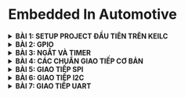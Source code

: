 # Embedded In Automotive

<details>
	<summary><strong>BÀI 1: SETUP PROJECT ĐẦU TIÊN TRÊN KEILC</strong></summary>

## BÀI 1: SETUP PROJECT ĐẦU TIÊN TRÊN KEILC
### 1. KeilC:
- Phần mềm được phát triển bởi công ti ARM.
- Tạo môi trường tạo ra để lập trình các ngôn ngữ C và Assembly. Có thể biên dịch các chương  
- Giúp biên dịch chương trình C/Assembly thành mã máy (.hex file) để máy tính có thể hiểu được và nạp vào các vi điều khiển.

### 2. Tạo project đầu tiên với KeilC
- Cần các thiết bị: STM32, ST-Link Driver
- Cài đặt thư viện chuẩn cho STM32, Tải Datasheet, Reference Manual.
- Các bước tạo project mới trên KeilC, thêm file và thư viện cần thiết. Các thao tác cơ bản trên KeilC (Build, Nạp, Debug Code,...).

### 3. Ví dụ Blink LED PC13
- Các bước thực hiện:
  + Cấp xung clock cho ngoại vi.
  + Cấu hình chân của ngoại vi.
  + Sử dụng ngoại vi.
- Tổng hợp địa chỉ các thanh ghi: ![image](https://github.com/user-attachments/assets/38423912-9bcc-4e0a-ab46-d0b449fa028f)
- B1: cấu hình thanh ghi RCC_APB2ENR để cấp clock cho ngoại vi:
  ![image](https://github.com/user-attachments/assets/ad4001c4-77c5-471e-9919-f072c1a13ad6)

  ```c
  #define RCC_APB2ENR	*((unsigned int *)0x40021018)
  RCC_APB2ENR |= (1 << 4); // Kich hoat xung clock cap cho GPIOC
  ```
- B2: Cấu hình chế độ chân PC13: Ta dặt chế độ là output push-pull có điện trở kéo lên
  ![image](https://github.com/user-attachments/assets/0517277f-a495-44c5-bcdd-ebea2092fc17)

  ```c
  #define GPIOC_CRH	*((unsigned int *)0x40011004)
  // MODE13[1:0] = 11: Output mode, max speed 50 MHz	
  GPIOC_CRH |= (1 << 20) | (1 << 21);

  // CNF13[1:0] = 00: General purpose output push-pull
  GPIOC_CRH &= ~((1 << 22) | (1 << 23));
  ```
- B3: Sử dụng ngoại vi: Ta lần lượt ghi điện áp ở chân PC13 là 1, 0 xen kẽ nhau sau khi delay 1 khoảng thời gian để blink led PC13. Ta sẽ thao tác ghi mức điện áp trên thanh ghi ODR.
  ```c
  #define GPIOC_ODR *((unsigned int*)0x4001100C)
  while(1){
	GPIOC_ODR |= 1 << 13; // LED tắt
	delay(10000000);
	GPIOC_ODR &= ~(1 << 13); // LED sáng
	delay(10000000);
  }
  ```
  Ta sử dụng vòng lặp để tạo hàm delay
  ```c
  void delay(unsigned int timedelay){ 
	for(unsigned int i = 0; i < timedelay; i++){}
  }
  ```
- Ngoài ra, ta còn có thể xây dựng 1 cấu trúc thanh ghi của các ngoại vi để làm việc với ác ngoại vi được thuận tiện hơn:
  ```c
  typedef struct
  {
    unsigned int CRL;
    unsigned int CRH;
    unsigned int IDR;
    unsigned int ODR;
    unsigned int BSRR;
    unsigned int BRR;
    unsigned int LCKR;
  } GPIO_TypeDef;

  typedef struct
  {
    unsigned int CR;
    unsigned int CFGR;
    unsigned int CIR;
    unsigned int APB2RSTR;
    unsigned int APB1RSTR;
    unsigned int AHBENR;
    unsigned int APB2ENR;
    unsigned int APB1ENR;
    unsigned int BDCR;
    unsigned int CSR;
  } RCC_TypeDef;
  ```
### 4. Tổng kết và mở rộng:
- Code trên thanh ghi giúp ltv hiểu rõ cách hoạt động chi tiết của từng ngoại vi, tăng hiệu xuất chương trình.
- Nhưng lập trình thanh ghi có thể trở nên khá phức tạp đối với các hệ thống lớn.
- Nên sử dụng thư viện chuẩn của STM32 với các API có sẵn và dễ tiếp cận.

</details>


<details>
	<summary><strong>BÀI 2: GPIO</strong></summary>
  
## BÀI 2: GPIO
### 1. Thư viện STM32F10x Standard Peripherals Firmware Library
Là 1 thư viện hoàn chỉnh được phát triển cho dòng STM32. Bao gồm đầy đủ driver cho tất cả các ngoại vi tiêu chuẩn.

Thư viện này bao gồm các hàm, cấu trúc dữ liệu và macro của các tính năng thiết bị ngoại vi STM32. 

### 2. Cấu hình và sử dụng ngoại vi (GPIO)
- Gồm 3 bước cơ bản: cấp clock cho ngoại vi --> cấu hình ngoại vi --> sử dụng ngoại vi
- Ta sử dụng thư viện SPL là 1 thư viện chuẩn của STM32 cung cấp các hàm và các định nghĩa giúp việc cấu hình và sử dụng ngoại vi dễ dàng và rõ ràng.
#### 2.1 Cấp clock cho ngoại vi:
Ta dựa vào sơ đồ khối dưới đây để xác định đường bus phù hợp để cấp clock cho ngoại vi tương ứng: ![image](https://github.com/user-attachments/assets/a95e5397-0f2f-4043-b6ab-59422440586c)
Module RCC (Reset and Clock Control) cung cấp các hàm để cấu hình xung clock.
```c
RCC_APB1PeriphClockCmd(uint32_t RCC_APB1Periph, FunctionalState NewState)

RCC_APB2PeriphClockCmd(uint32_t RCC_APB2Periph, FunctionalState NewState)
	
RCC_AHBPeriphClockCmd(uint32_t RCC_AHBPeriph, FunctionalState NewState)
```
- Các hàm này nhận 2 tham số: 
  + `RCC_APB1Periph`, `RCC_APB2Periph`, `RCC_AHBPeriph` là các ngoại vi muốn cấp clock. (Ví dụ
: RCC_APB2Periph_GPIOA, RCC_APB1Periph_CAN1,..)
  + `NewState` là giá trị quy định cấp (ENABLE) hay ngưng (DISABLE) xung clock cho ngoại vi đó.
#### 2.2 Cấu hình GPIO:
- Ta cấu hình các tham số cho GPIO được tổ chức trong struct GPIO_InitTypeDef:
  + `GPIO_Pin`: chọn chân muốn cấu hình,
  + `GPIO_Mode`: chọn chế độ của chân,
  + `GPIO_Speed`: chọn tốc độ chân.
- Có 8 chế độ của chân:

|Chế độ GPIO|Tên gọi|Mô tả|
|:----------|:------|:----|
|`GPIO_Mode_AIN`|**Analog Input**|Chân GPIO được cấu hình làm đầu vào analog. Thường được sử dụng cho các chức năng như ADC (Analog to Digital Converter).|
|`GPIO_Mode_IN_FLOATING`|**Floating Input**|Chân GPIO được cấu hình làm đầu vào và ở trạng thái nổi (không pull-up hay pull-down), nghĩa là chân không được kết nối cố định với mức cao (VDD) hoặc mức thấp (GND) thông qua điện trở.|
|`GPIO_Mode_IPD`|**Input Pull-Down**|Chân GPIO được cấu hình làm đầu vào với một điện trở pull-down nội bộ kích hoạt. Khi không có tín hiệu nào được áp dụng lên chân này, nó sẽ được kéo về mức thấp (GND).|
|`GPIO_Mode_IPU`|**Input Pull-Up**|Chân GPIO được cấu hình làm đầu vào với một điện trở pull-up nội bộ kích hoạt. Khi không có tín hiệu nào được áp dụng lên chân này, nó sẽ được kéo về mức cao (VDD).|
|`GPIO_Mode_Out_OD`|**Output Open-Drain**|Chân GPIO được cấu hình làm đầu ra với chế độ open-drain. Trong chế độ này, chân có thể được kéo xuống mức thấp, nhưng để đạt được mức cao, cần một điện trở pull-up ngoài hoặc từ một nguồn khác.|
|`GPIO_Mode_Out_PP`|**Output Push-Pull**|Chân GPIO được cấu hình làm đầu ra với chế độ push-pull. Trong chế độ này, chân có thể đạt được cả mức cao và mức thấp mà không cần bất kỳ phần cứng bổ sung nào.|
|`GPIO_Mode_AF_OD`|**Alternate Function Open-Drain**|Chân GPIO được cấu hình để hoạt động trong một chức năng thay thế (như USART, I2C,...) và sử dụng chế độ open-drain.|
|`GPIO_Mode_AF_PP`|**Alternate Function Push-Pull**|Chân GPIO được cấu hình để hoạt động trong một chức năng thay thế và sử dụng chế độ push-pull.|
  
- Có 3 mức tốc độ cho chân: GPIO_Speed_10MHz, GPIO_Speed_2MHz, GPIO_Speed_50MHz (Tốc độ nhanh nhất).
- Dùng hàm **GPIO_Init (GPIO_TypeDef, GPIO_InitStruct)** để khởi tạo GPIO:
  + `GPIO_TypeDef`: GPIO cần cấu hình
  + `GPIO_InitStruct`: Con trỏ trỏ tới biến TypeDef (Struct) vừa được khởi tạo

#### 2.3 Sử dụng ngoại vi:
Ta có 1 số hàm thông dụng để sử dụng ngoại vi

```c
uint8_t GPIO_ReadInputDataBit(GPIO_TypeDef* GPIOx, uint16_t GPIO_Pin);
\\Đọc giá trị 1 chân trong GPIO được cấu hình là INPUT
uint16_t GPIO_ReadInputData(GPIO_TypeDef* GPIOx);
\\Đọc giá trị nguyên GPIO được cấu hình là INPUT
uint8_t GPIO_ReadOutputDataBit(GPIO_TypeDef* GPIOx, uint16_t GPIO_Pin);
\\Đọc giá trị 1 chân trong GPIO được cấu hình là OUTPUT
uint16_t GPIO_ReadOutputData(GPIO_TypeDef* GPIOx);
\\Đọc giá trị nguyên GPIO được cấu hình là OUTPUT
void GPIO_SetBits(GPIO_TypeDef* GPIOx, uint16_t GPIO_Pin);
\\Cho giá trị điện áp của 1 chân trong GPIO = 1
void GPIO_ResetBits(GPIO_TypeDef* GPIOx, uint16_t GPIO_Pin);
\\Cho giá trị điện áp của 1 chân trong GPIO = 0
void GPIO_WriteBit(GPIO_TypeDef* GPIOx, uint16_t GPIO_Pin, BitAction BitVal);
\\Ghi giá trị "BitVal" vào 1 chân trong GPIO
void GPIO_Write(GPIO_TypeDef* GPIOx, uint16_t PortVal);
\\Ghi giá trị "PortVal" vào nguyên GPIO

```

**Ví dụ 1**: Blink LED PC13
```c
while(1){
	GPIO_SetBits(GPIOC, GPIO_Pin_13); // Ghi 1 ra PC13
	delay(10000000);
	GPIO_ResetBits(GPIOC, GPIO_Pin_13);// Ghi 0 ra PC13
	delay(10000000);
}
```
**Ví dụ 2**: Đọc trạng thái nút nhấn:
```c
// Cấu hình
void GPIO_Init(){
	GPIO_InitTypeDef GPIO_InitStruct;
	GPIO_InitStruct.GPIO_Pin = GPIO_Pin_0;
	GPIO_InitStruct.GPIO_Mode = GPIO_Mode_IPU;
	GPIO_InitStruct.GPIO_Speed = GPIO_Speed_50MHz;
		
	GPIO_Init(GPIOA, &GPIO_InitStruct);
}

// Điều khiển
void Control(){
	if(GPIO_ReadInputDataBit(GPIOA, GPIO_Pin_0) == 0){
		while(GPIO_ReadInputDataBit(GPIOA, GPIO_Pin_0) == 0);
		if(GPIO_ReadOutputDataBit(GPIOC, GPIO_Pin_13)){
			GPIO_ResetBits(GPIOC, GPIO_Pin_13);
		} else {
			GPIO_SetBits(GPIOC, GPIO_Pin_13);
		}
	}

}

```

 </details>


<details>
	<summary><strong>BÀI 3: NGẮT VÀ TIMER</strong></summary>
  
## BÀI 3: NGẮT VÀ TIMER
### 1. Ngắt
- Ngắt là 1 sự kiện khẩn cấp xảy ra trong hay ngoài vi điều khiển. Nó yêu cầu MCU phải dừng chương trình chính và thực thi chương trình ngắt (trình phục vụ ngắt).
- Trình phục vụ ngắt (Interrupt Service Routine - ISR) là một đoạn chương trình được thực hiện khi ngắt xảy ra. Địa chỉ trong bộ nhớ của ISR là "Vector ngắt".
- Có 4 loại ngắt thông dụng:
  + Ngắt ngoài: Xảy ra khi có sự thay đổi điện áp ở các chân GPIO cấu hình làm ngõ vào ngắt. Gồm 4 dạng: HIGH, LOW, RISING, FALLING tương ứng với các mức và sự thay đổi lên xuống của điện áp.
  + Ngắt timer: Xảy ra khi thanh ghi trong bộ đếm Timer bị tràn, khi đó giá trị thanh ghi sẽ bị reset để tạo ngắt tiếp theo.
  + Ngắt truyền thông: Xảy ra khi có sự kiện truyền thông (truyền và nhận dữ liệu) từ 2 hay nhiều thiết bị. Thường sử dụng cho các giao thức như SPI,UART, I2C để truyền nhận dữ liệu chính xác.
- Thanh ghi PC: là thanh ghi trỏ tới địa chỉ lệnh tiếp theo được thực thi.
- Độ ưu tiên ngắt: các ngắt có độ ưu tiên khác nhau. Trên STM32, số thứ tự ngắt càng thấp thì ngắt càng được ưu tiên Độ ưu tiên ngắt có thể lập trình được.

### 2. Timer
- Là 1 mạch logic được thiết kế trong STM32 dùng để đếm chu kì xung clock.
- STM32F103 có 7 timer.
- Cấu hình cho Timer: Ta cấu hình các thành phần trong struct TIM_TimeBaseInitTypeDef
  + TIM_Prescaler: Cấu hình bộ chia tầng số, quy định sau bao nhiêu xung clk thì đếm lên 1 lần.
  + TIM_CounterMode: Chỉ định chế độ đếm là đếm lên hay đếm xuống (TIM_CounterMode_Up: đếm lên, TIM_CounterMode_Down: đếm xuống).
  + TIM_Period: Chỉ định 1 chu kì của bộ đếm (đếm đến bao nhiêu xung thì reset).
  + TIM_ClockDivision: Cấu hình bộ chia xung (thường dùng TIM_CKD_DIV1: chia cho 1), (fTimer = fSystem/TIM_ClockDivision; trong đó fSystem: tần số hệ thống - 72MHz, fTimer: Tần số của Timer).
   
Ví dụ:

```c
// Đầu tiên, ta cần cấp clk cho Timer hoạt động
// Ta dùng TIM2
void RCC_Config(){
	RCC_APB1PeriphClockCmd(RCC_APB1Periph_TIM2, ENABLE);
}

// Cấu hình cho TIMER
void TIM_Config(){
	TIM_TimeBaseInitTypeDef TIM_InitStruct;
	TIM_InitStruct.TIM_ClockDivision = TIM_CKD_DIV1;     // fTimer = 72MHz
	TIM_InitStruct.TIM_Prescaler = 7200 - 1;	      // 7200 xung clk thì đếm lên 1 lần --> sau 7200/fTimer = 7200/72000000 = 0.1 (ms)
	TIM_InitStruct.TIM_Period = 0xFFFF;                  // Chu kì reset: 0xFFFF - 65535
	TIM_InitStruct.TIM_CounterMode = TIM_CounterMode_Up; // Chế độ đếm lên
	
	TIM_TimeBaseInit(TIM2, &TIM_InitStruct);             // Hàm lưu cấu hình của Timer
	TIM_Cmd(TIM2, ENABLE);                               // Bật timer 2
}
```

Ngoài ra còn 2 hàm:
```c
void TIM_SetCounter(TIM_TypeDef* TIMx, uint16_t Counter);
// Đặt giá trị ban đầu cho timer

uint16_t TIM_GetCounter(TIM_TypeDef* TIMx);
// Lấy giá trị đếm hiện tại của timer
```

Ví dụ: Ta thiết kế hàm delay_ms, tham số truyền vào là thời gian delay (đơn vị ms)

```c
void delay_ms(uint32_t time){
	TIM_SetCounter(TIM2, 0);
	while(TIM_GetCounter(TIM2) < time * 10){}
}

``` 

 </details>


 <details>
	<summary><strong>BÀI 4: CÁC CHUẨN GIAO TIẾP CƠ BẢN</strong></summary>

## Bài 4: Các chuẩn giao tiếp cơ bản
### 1. Sơ lược về vấn đề truyển nhận dữ liệu:
- Truyền nhận dữ liệu trong vi điều khiển (MCU) là quá trình trao đổi tín hiệu điện áp giữa các chân (pin) của MCU.
- Do đó khi MCU A muốn truyền dữ liệu cho 1 MCU B, dữ liệu sẽ được đổi thành các tín hiệu điện áp tương ứng trên các chân mà 2 MCU giao tiếp.
![image](https://github.com/user-attachments/assets/d3fd3596-88b3-4c8b-b55a-f2934eb0b8ba)

### 2. SPI
- SPI (Serial Peripheral Interface) hay còn gọi là giao diện ngoại vi nối tiếp, được phát triển bởi hãng Motorola.
- Hoạt động ở chế độ song công toàn phần, có thể truyền và nhận ở cùng 1 thời điểm.
- Là giao tiếp đồng bộ nối tiếp, quá trình truyền nhận đều được đồng bộ với xung clock sinh bởi Master.
- Một Master có thể giao tiếp được nhiều Slave.
- Sử dụng 4 dây để giao tiếp:
  + **SCK** (Serial clock): xung clock tạo bởi Master cung cấp cho slave.
  + **MISO** (Master in - Slave out): Tín hiệu tạo bởi thiết bị Slave và nhận bởi thiết bị Master.
  + **MOSI** (Master out - Slave in): Tín hiệu tạo bởi thiết bị Master và nhận bởi thiết bị Slave.
  + **SS** (Slave Select) / **CS** (Chip Select): Chọn thiết bị slave cụ thể để giao tiếp. Để chọn slave giao tiếp với Master cần chủ động kéo đường SS tương ứng xuống mức thấp (0/low)
![image](https://github.com/user-attachments/assets/7a0c5de3-4c3d-44be-8560-d2882bdbeaf7)

- Quá trình truyền dữ liệu:
  + Master kéo chân CS của slave muốn truyền xuongs 0 để báo hiệu bắt đầu truyền nhận.
  + Master sẽ cung cấp xung clock. Với mối xung clock, 1 bit sẽ được truyền bởi Master và 1 bit sẽ được truyền bởi slave.
  + Các thanh ghi cập nhật lại giá trị và dịch trái 1 bit.
  + Lặp lại quá trình trên cho đến khi truyền đủ 8 bit trong thanh ghi.
![image](https://github.com/user-attachments/assets/f12b6222-9b6d-49fa-bb04-81ebbf8b719d)

- Có tất cả 4 chế độ hoạt động phụ thuộc vào 2 tham số CPOL (Clock Polarity) và CPHA (Clock Phase).
  + CPOL: bằng 0 --> Xung clock ban đầu ở mức 0, bằng 1 --> Xung clock ban đầu ở mức 1.
  + CPHA: bằng 0 --> Đọc dữ liệu ở cạnh thứ nhất, truyền dữ liệu ở cạnh thứ 2; bằng 1 --> Đọc dữ liệu ở cạnh thứ hai, truyền dữ liệu ở cạnh thứ nhất.

| SPI Mode | CPOL | CPHA | Hoạt động|
| :---: | :---: | :---: | :---: |
| 1 | 0 | 0 | xung nhịp ở mức thấp và dữ liệu được lấy mẫu khi cạnh lên (mặc định) |
| 2 | 0 | 1 | xung nhịp ở mức thấp và dữ liệu được lấy mẫu khi cạnh xuống |
| 3 | 1 | 0 | xung nhịp ở mức cao và dữ liệu được lấy mẫu khi cạnh lên |
| 4 | 1 | 1 | xung nhịp ở mức cao và dữ liệu được lấy mẫu khi cạnh xuống |

![image](https://github.com/user-attachments/assets/e677dc34-4e27-41f9-ad10-27c2ec02f73c)

- Ưu điểm và nhược điểm:
  + **Ưu điểm**: cho phép truyền dữ liệu với tốc độ rất nhanh, thường đạt được tốc độ Mbps hoặc thậm chí hàng chục Mbps; quá trình truyền ít bị lỗi do đồng bộ xung clock giữa Master và Slave; Có thể giao tiếp với nhiều Slave cùng lúc và giao tiếp song công (truyền nhận đồng thời).
  + **Nhược điểm**: Cần nhiều kết nối dây (4 dây), tốn tài nguyên phần cứng khi muốn giao tiếp với nhiều slave; Khoảng cách truyền ngắn.

### 3. UART
- UART (Universal Asynchronous Receiver-Transmitter) là một giao thức truyền thông phần cứng dùng giao tiếp nối tiếp không đồng bộ và có thể cấu hình được tốc độ.
- Là chuẩn giao tiếp nối tiếp, chỉ có 2 thiết bị giao tiếp với nhau.
- Sử dụng 2 dây giao tiếp là **Tx** (Truyền) và **Rx** (Nhận).
![image](https://github.com/user-attachments/assets/573b9eb6-2253-48f5-b9d5-9303a77aa063)

- Tốc độ truyền: được đặt ở 1 số chuẩn, gọi là Baudrate = Số bit truyền / 1s, đồng bộ giữa Slave và Master (Ví dụ: 9600, 19200,38400,... Các tốc độ khác nhau tùy thuộc vào ứng dụng hệ thống sử dụng).
- Có 3 chế độ truyền:
  + Simplex: Chỉ tiến hành giao tiếp một chiều.
  + Half duplex: Dữ liệu sẽ đi theo một hướng tại 1 thời điểm.
  + Full duplex: Thực hiện giao tiếp đồng thời đến và đi từ mỗi master và slave.
- Quá trình truyền nhận dữ liệu: Dữ liệu được truyền sẽ đóng thành các gói (packet), bao gồm
  + Start: 1 bit bắt đâu.
  + Bit dữ liệu: 5 - 9 bit.
  + Parity Bit (Bit chẵn lẽ): để kiểm tra lỗi bit khi truyền, gồm 2 quy luật
    * Quy luật chẵn: Thêm một bit '0' hoặc '1' để số bit '1' là số chẵn.
    * Quy luật lẻ: Thêm một bit '0' hoặc '1' để số bit '1' là số lẻ.

![image](https://github.com/user-attachments/assets/a682257e-88f0-4604-889a-8524a3210be5)

- **Ưu điểm và nhược điểm**:
  + **Ưu điểm**:
    * Đơn giản phổ biến.
    * Tốc độ có thể điều chỉnh linh hoạt.
    * Tiết kiệm phần cứng (chỉ dùng 2 dây để giao tiếp).
  + **Nhược điểm**:
    * Tốc độ truyền thấp hơn so với SPI.
    * Chỉ hỗ trợ giao tiếp đơn Master, đơn Slave.
    * Chỉ kiểm tra được số lẻ bit lỗi.

### 4. I2C
- Là chuẩn giao tiếp đồng bộ, nối tiếp (dữ liệu truyền từng bit theo 1 đường SDA duy nhất).
- Hoạt động ở chế độ bán song công (half duplex) vì tại 1 thời điểm chỉ có thể nhận hoặc truyền dữ liệu.
- Một Master có thể giao tiếp với nhiều Slave hoặc nhiều Master giao tiếp với 1 Slave.
- Sử dụng 2 dây để giao tiếp:
  + **SCL** (Serial Clock): Tín hiệu xung nhịp đồng bộ giữa Master và Slave được Master tạo ra.
  + **SDA** (Serial Data): Đường truyền và nhận dữ liệu giữa Master và Slave.

- Các bước truyền/nhận dữ liệu: dữ liệu trong I2C được truyền trong các tin nhắn được chia thành các khung dữ liệu như hình dưới đây:
![image](https://github.com/user-attachments/assets/aa2aa8e9-901d-48b8-8ac9-90ca890b5152)

  + **B1**: Master gửi điều kiện khởi động (Start) là chân SDA xuống mức 0 trước chân SCL.
  + **B2**: Master gửi 7 hoặc 10 bit địa chỉ để tìm Slave mà nó muốn giao tiếp.
  + **B3**: Bit R/W được gửi đi nếu bằng '0' khi Master muốn gửi dữ liệu đến Slave, '1' nếu muốn đọc dữ liệu từ Slave.
  + **B4**: Nếu địa chỉ được gửi đi trùng với địa chỉ của 1 Slave nào đó thì Slave đó sẽ gửi ACK (bit '0'), nếu không có Slave nào nhận thì sẽ giữ nguyên NACK (bit '1').
  + **B5**: Sau khi chọn được Slave để giao tiếp, Master sẽ đọc/gửi dữ liệu lần lượt một khung 8 bit từ/đến Slave, sau mỗi khung sẽ có một bit ACK được Slave phản hồi về cho Master (nếu ghi dữ liệu), hoặc Master gửi cho Slave (khi đọc dữ liệu) để xác nhận đã gửi/nhận thành công hay không.
  + **B6**: Gửi điều khiện Stop để kết thúc truyền nhận dữ liệu: chân SDA lên mức 1 trước chân SCL (Lưu ý: khi nhận được tín hiệu NACK thì bất cứ lúc nào cũng có thể nhảy đến bước 6 để kết thúc truyền nhận dữ liệu).
![image](https://github.com/user-attachments/assets/8bc49ba9-daf8-41f3-b4bb-5d08d5ffdbab)

- **Lưu ý khi dùng nhiều Master giao tiếp với 1 Slave**: có thể xảy ra sự cố khi 2 hay nhiều Master cùng gửi/nhận dữ liệu cùng lúc qua đường SDA. Lúc đó cần phát hiện xem đường SDA cao hay thấp trước khi truyền tin nhắn. Nếu SDA cao thì có thể truyền tin nhắn an toàn, ngược lại thì có 1 Master khác đang có quyền điều khiển bus nên các Master còn lại phải chờ.

- **Ưu điểm và nhược điểm**:
  + **Ưu điểm**:
    * Tiết kiệm phần cứng (2 dây).
    * Hỗ trợ giao tiếp với nhiều Slave hoặc nhiều Master.
  + **Nhược điểm**:
    * Tốc độ truyền thấp.
    * Quản lý địa chỉ phức tạp.
    * Khoảng cách truyền ngắn.

  </details>

 <details>
	<summary><strong>BÀI 5: GIAO TIẾP SPI</strong></summary>

## Bài 5: Giao tiếp SPI
### 1. SPI Software:
- Là 1 cách thức mô phỏng hoạt động của giao thức truyền thông SPI sử dụng GPIO của vi điều khiển.
- Các bước cấu hình mô phỏng:
  + B1: Xác định các chân GPIO.
  + B2: Cấu hình GPIO.
  + B3: Khởi tạo các chân cho SPI

#### a. Xác định các chân GPIO:
Giao tiếp SPI có 4 chân cơ bản:
- SCK: Xung clock đồng bộ được tạo bởi Master để đồng bộ tín hiệu truyền nhận dữ liệu giữa Master và Slave.
- MOSI (Master out Slave in): Tín hiệu để Master truyền dữ liệu cho Slave.
- MISO (Master in Slave out): nhận dữ liệu từ Slave truyền cho Master.
- CS (Chip select): Chọn thiết bị Slave cụ thể để giao tiếp. Để chọn Slave để giao tiếp, Master chủ động kéo đường dây tín hiệu xuống mức 0.
- Ta định nghĩa các chân trên ứng với các GPIO sau: 
```c
#define SPI_SCK_Pin GPIO_Pin_0
#define SPI_MISO_Pin GPIO_Pin_1
#define SPI_MOSI_Pin GPIO_Pin_2
#define SPI_CS_Pin GPIO_Pin_3
#define SPI_GPIO GPIOA
#define SPI_RCC RCC_APB2Periph_GPIOA
```

#### b. Cấu hình GPIO:
Cấp xung cho các GPIO và TIM2 để tạo hàm delay:
```c
void RCC_Config(){
	RCC_APB2PeriphClockCmd(SPI_RCC, ENABLE);
	RCC_APB1PeriphClockCmd(RCC_APB1Periph_TIM2, ENABLE);
}
```

Đối với Master:
```c
void GPIO_Config(){
	GPIO_InitTypeDef GPIO_InitStructure;
	GPIO_InitStructure.GPIO_Pin = SPI_SCK_Pin | SPI_MOSI_Pin | SPI_CS_Pin;
	GPIO_InitStructure.GPIO_Mode = GPIO_Mode_Out_PP;
	GPIO_InitStructure.GPIO_Speed = GPIO_Speed_50MHz;
	GPIO_Init(SPI_GPIO, &GPIO_InitStructure);
	
	GPIO_InitStructure.GPIO_Pin = SPI_MISO_Pin;
	GPIO_InitStructure.GPIO_Mode = GPIO_Mode_IN_FLOATING;
	GPIO_InitStructure.GPIO_Speed = GPIO_Speed_50MHz;
	GPIO_Init(SPI_GPIO, &GPIO_InitStructure);
}

```
Đối với Slave
```c

void GPIO_Config(){
	GPIO_InitTypeDef GPIO_InitStructure;
	GPIO_InitStructure.GPIO_Pin = SPI_SCK_Pin | SPI_MOSI_Pin | SPI_CS_Pin;
	GPIO_InitStructure.GPIO_Mode = GPIO_Mode_IN_FLOATING;
	GPIO_InitStructure.GPIO_Speed = GPIO_Speed_50MHz;
	GPIO_Init(SPI_GPIO, &GPIO_InitStructure);
	
	GPIO_InitStructure.GPIO_Pin = SPI_MISO_Pin;
	GPIO_InitStructure.GPIO_Mode = GPIO_Mode_Out_PP;
	GPIO_InitStructure.GPIO_Speed = GPIO_Speed_50MHz;
	GPIO_Init(SPI_GPIO, &GPIO_InitStructure);
}
```

Tạo xung clock:
```c
void Clock(){
	GPIO_WriteBit(SPI_GPIO, SPI_SCK_Pin, Bit_SET);
	delay_ms(4);
	GPIO_WriteBit(SPI_GPIO, SPI_SCK_Pin, Bit_RESET);
	delay_ms(4);
}
```
#### c. Khởi tạo các chân cho SPI:
```c
void SPI_Init(){
	GPIO_WriteBit(SPI_GPIO, SPI_SCK_Pin, Bit_RESET);
	GPIO_WriteBit(SPI_GPIO, SPI_CS_Pin, Bit_SET);
	GPIO_WriteBit(SPI_GPIO, SPI_MISO_Pin, Bit_RESET);
	GPIO_WriteBit(SPI_GPIO, SPI_MOSI_Pin, Bit_RESET);
}
```

#### d. Hàm truyền và nhận dữ liệu:
- Hàm truyền: truyền lần lượt 8 bit trong byte dữ liệu, quá trình truyền như sau:
  + Kéo CS xuống 0:
    * Truyền 1 bit.
    * Dịch 1 bit.
    * Gửi clock().
  + Kéo CS lên 1.
```c
void SPI_Master_Transmit(uint8_t u8Data){	//0b10010000
	uint8_t u8Mask = 0x80;	// 0b10000000
	uint8_t tempData;
	GPIO_WriteBit(SPI_GPIO, SPI_CS_Pin, Bit_RESET);
	delay_ms(1);
	for(int i = 0; i < 8; i++){
		tempData = u8Data & u8Mask;
		if(tempData){
			GPIO_WriteBit(SPI_GPIO, SPI_MOSI_Pin, Bit_SET);
			delay_ms(1);
		} else{
			GPIO_WriteBit(SPI_GPIO, SPI_MOSI_Pin, Bit_RESET);
			delay_ms(1);
		}
		u8Data = u8Data << 1;
		Clock();
	}
	GPIO_WriteBit(SPI_GPIO, SPI_CS_Pin, Bit_SET);
	delay_ms(1);
}
```



- Hàm nhận: Nhận 8 bit dữ liệu theo các bước sau:
  + Kiểm tra CS == 0 để nhận biết bắt đầu quá trình giao tiếp.
    * Kiểm tra clock == 1 để bắt đầu nhận dữ liệu.
    * Đọc Data trên chân MOSI, đồng thời lưu lại vào 1 biến.
    * Dịch sang trái 1 bit.
    * Chờ cho clock == 1 lần nữa, lặp lại các bước trên.
  + Kiểm tra CS == 1 để kết thúc quá trình giao tiếp.

```c
uint8_t SPI_Slave_Receive(void){
	uint8_t dataReceive = 0x00;	//0b0000 0000
	uint8_t temp = 0x00;
	while(GPIO_ReadInputDataBit(SPI_GPIO, SPI_CS_Pin));
	while(!GPIO_ReadInputDataBit(SPI_GPIO, SPI_SCK_Pin));
	for(int i = 0; i < 8; i++){ 
		if(GPIO_ReadInputDataBit(SPI_GPIO, SPI_SCK_Pin)){
			while (GPIO_ReadInputDataBit(SPI_GPIO, SPI_SCK_Pin)){
				temp = GPIO_ReadInputDataBit(SPI_GPIO, SPI_MOSI_Pin);
			}
			dataReceive <<= 1;
			dataReceive |= temp;
    		}
		while(!GPIO_ReadInputDataBit(SPI_GPIO, SPI_SCK_Pin));
	}
	while(!GPIO_ReadInputDataBit(SPI_GPIO, SPI_CS_Pin));
	return dataReceive;
}
```
### 2. SPI Hardware:
Trên mỗi vi điều khiển đều tích hợp modun giao tiếp SPI, được điều khiển bởi các thanh ghi, phần cứng GPIO khác nhau gọi là SPI cứng. STM32F1 có 2 khối SPI được tích hợp là SPI1 ở APB2 và SPI2 ở PAB1. Các khối này đều được xây dựng các kết nối, driver và các hàm riêng trong bộ thư viện chuẩn.
#### 1. Cấu hình GPIO cho SPI
STM32F1 đã cấu hình sẵn các chân phục vụ cho giao tiếp SPI, ta chỉ cần định nghĩa đúng với chức năng của chúng. Ở đây ta sử dụng SPI1, định nghĩa như sau:
```c
#define SPI1_NSS 	GPIO_Pin_4
#define SPI1_SCK	GPIO_Pin_5
#define SPI1_MISO 	GPIO_Pin_6
#define SPI1_MOSI 	GPIO_Pin_7
#define SPI1_GPIO 	GPIOA
```

Cấu hình GPIO:
```c
void GPIO_Cofig(){
	GPIO_InitTypeDef GPIO_InitStructure;
	
	GPIO_InitStructure.GPIO_Pin = SPI1_NSS| SPI1_SCK| SPI1_MISO| SPI1_MOSI; // Tất cả các chân cần cấu hình
	GPIO_InitStructure.GPIO_Speed = GPIO_Speed_50MHz;
	GPIO_InitStructure.GPIO_Mode = GPIO_Mode_AF_PP; // Ta thiết lập chế độ Alternate Function Push-Pull (cấu hình các chân hoạt động trong 1 chức năng thay thế vầ sử dụng chế độ push-pull).
	GPIO_Init(SPI1_GPIO, &GPIO_InitStructure);
}
```

#### 2. Cấu hình SPI
Tương tự các ngoại vi khác, các tham số SPI được cấu hình trong struct SPI_InitTypedef:
- `SPI_Mode`: Quy định chế độ hoạt động của thiết bị SPI. 
- `SPI_Direction`: Quy định kiểu truyền của thiết bị.
- `SPI_BaudRatePrescaler`: Hệ số chia clock cấp cho Module SPI.
- `SPI_CPOL`: Cấu hình cực tính của SCK . Có 2 chế độ:
  + `SPI_CPOL_Low`: Cực tính mức 0 khi SCK không truyền xung.
  + `SPI_CPOL_High`: Cực tính mức 1 khi SCK không truyền xung.
- `SPI_CPHA`: Cấu hình chế độ hoạt động của SCK. Có 2 chế độ:
  + `SPI_CPHA_1Edge`: Tín hiệu truyền đi ở cạnh xung đầu tiên.
  + `SPI_CPHA_2Edge`: Tín hiệu truyền đi ở cạnh xung thứ hai.
- `SPI_DataSize`: Cấu hình số bit truyền. 8 hoặc 16 bit.
- `SPI_FirstBit`: Cấu hình chiều truyền của các bit là MSB hay LSB.
- `SPI_CRCPolynomial`: Cấu hình số bit CheckSum cho SPI.
- `SPI_NSS`: Cấu hình chân SS là điều khiển bằng thiết bị hay phần mềm.

Hàm cấu hình tham số SPI:

- Cấu hình Master:
```c
void SPI_Config(){
	SPI_InitTypeDef SPI_InitStructure;
	SPI_InitStructure.SPI_Mode = SPI_Mode_Master; // Cấu hình cho Master
	SPI_InitStructure.SPI_Direction = SPI_Direction_2Lines_FullDuplex; // Chế độ xong công
	SPI_InitStructure.SPI_BaudRatePrescaler = SPI_BaudRatePrescaler_16; // chia tầng số 72Mhz/16
	SPI_InitStructure.SPI_CPOL = SPI_CPOL_Low; // Cực tính mức 0 khi SCK không truyền xung
	SPI_InitStructure.SPI_CPHA = SPI_CPHA_1Edge; // Tín hiệu truyền ở cạnh xung đầu tiên
	SPI_InitStructure.SPI_DataSize = SPI_DataSize_8b; // Kích thước Data = 8 bit
	SPI_InitStructure.SPI_FirstBit = SPI_FirstBit_LSB; // Truyền Data từ trái qua phải
	SPI_InitStructure.SPI_CRCPolynomial = 7; // 7 bit checksum
	SPI_InitStructure.SPI_NSS = SPI_NSS_Soft; // Điều khiển chân CS bằng phần mềm.
	
	SPI_Init(SPI1, &SPI_InitStructure);
	SPI_Cmd(SPI1, ENABLE);
}
```
- Cấu hình Slave:
```c
void SPI_Config(){
	SPI_InitTypeDef SPI_InitStructure;
	SPI_InitStructure.SPI_BaudRatePrescaler = SPI_BaudRatePrescaler_16; // chia tầng số 72Mhz/16
	SPI_InitStructure.SPI_CPHA = SPI_CPHA_2Edge; // Tín hiệu truyền ở cạnh xung thứ 2 để tránh xung đột vì Master truyền ở cạnh xung đầu tiên.
	SPI_InitStructure.SPI_CPOL = SPI_CPOL_Low; // Cực tính mức 0 khi SCK không truyền xung
	SPI_InitStructure.SPI_DataSize = SPI_DataSize_8b; // Nhận 8 bit
	SPI_InitStructure.SPI_Direction = SPI_Direction_2Lines_FullDuplex; // Song công
	SPI_InitStructure.SPI_FirstBit = SPI_FirstBit_MSB; // Truyền Data từ phải qua trái
	SPI_InitStructure.SPI_Mode = SPI_Mode_Slave; // Cấu hình Slave
	SPI_InitStructure.SPI_NSS = SPI_NSS_Soft; // Điều khiển chân CS bằng phần mềm.
	
	SPI_Init(SPI1, &SPI_InitStructure);
	SPI_Cmd(SPI1, ENABLE);
}
```

#### 3. Các hàm thông dụng và Hàm truyền nhận dữ liệu:
- Hàm SPI_I2S_SendData(SPI_TypeDef* SPIx, uint16_t Data), tùy vào cấu hình datasize là 8 hay 16 bit sẽ truyền đi 8 hoặc 16 bit dữ liệu. Hàm nhận 2 tham số là bộ SPI sử dụng và data cần truyền.
- Hàm SPI_I2S_ReceiveData(SPI_TypeDef* SPIx) trả về giá trị đọc được trên SPIx. Hàm trả về 8 hoặc 16 bit data.
- Hàm SPI_I2S_GetFlagStatus(SPI_TypeDef* SPIx, uint16_t SPI_I2S_FLAG) trả về giá trị 1 cờ trong thanh ghi của SPI. Các cờ thường được dùng:
  + SPI_I2S_FLAG_TXE: Cờ báo truyền, cờ này sẽ set lên 1 khi truyền xong data trong buffer.
  + SPI_I2S_FLAG_RXNE: Cờ báo nhận, cờ này set lên 1 khi nhận xong data.
  + SPI_I2S_FLAG_BSY: Cờ báo bận,set lên 1 khi SPI đang bận truyền nhận.

Các hàm truyền nhận có thể viết như sau:

**Lưu ý**: Vì cấu hình NSS soft nên khi truyền, ta phải chủ động kéo SS xuống Low bằng phần mềm:

- Hàm truyền:
```c
void SPI_Send1Byte(uint8_t data){
    GPIO_WriteBit(SPI1_GPIO, SPI1_NSS, Bit_RESET); // Kéo chân CS xuống 0, bắt đầu quá trình truyền
   
    SPI_I2S_SendData(SPI1, data); // Truyền data thông qua bộ SPI1
    while(SPI_I2S_GetFlagStatus(SPI1, SPI_I2S_FLAG_TXE)==0); // Chờ đến khi Data trong buffer truyền xong, cờ SPI_I2S_FLAG_TXE sẽ bằng 1
   
    GPIO_WriteBit(SPI1_GPIO, SPI1_NSS, Bit_SET); // Kéo chân CS lên 1, kết thúc quá trình truyền
}
```

- Hàm nhận:
```c
uint8_t SPI_Receive1Byte(void){
    uint8_t temp;
    while(SPI_I2S_GetFlagStatus(SPI1, SPI_I2S_FLAG_BSY)==1);  // Chờ đến khi bộ SPI1 rảnh, khi cờ SPI_I2S_FLAG_BSY bằng 0
    temp = (uint8_t)SPI_I2S_ReceiveData(SPI1); // Tiến hành đọc data nhận được từ bộ SPI1 và lưu vào biến temp
    while(SPI_I2S_GetFlagStatus(SPI1, SPI_I2S_FLAG_RXNE)==0); // Chờ đến khi nhận xong data, khi đó cờ SPI_I2S_FLAG_RXNE = 1.
    return temp; // trả về data nhận được.
}

```

  </details>

 <details>
	<summary><strong>BÀI 6: GIAO TIẾP I2C</strong></summary>

## Bài 6: Giao tiếp I2C
### 1. I2C Software
#### a. Cấu hình GPIO cho I2C
Giao tiếp I2C sử dụng 2 chân truyền dữ liệu giữa các thiết bị:
- SDA: đường tín hiệu dữ liệu để truyền và nhận dữ liệu cho Master và Slave
- SCL: Đường tín hiệu mang xung nhịp clock để đồng bộ giữa Master và Slave

Giao thức I2C giao tiếp bán song công với khả năng giao tiếp nhiều Master và nhiều Slave.
![image](https://github.com/user-attachments/assets/0597b56f-2f90-4e51-994b-a57df2d5f389)

Định nghĩa và cấu hình các GPIO:
```c
// Định nghĩa các chân giao tiếp
#define I2C_SCL 	GPIO_Pin_6
#define I2C_SDA		GPIO_Pin_7
#define I2C_GPIO 	GPIOB

// Hàm cấp xung hoạt động cho timer và GPIO
void RCC_Config(){
	RCC_APB2PeriphClockCmd(RCC_APB2Periph_GPIOB, ENABLE);
	RCC_APB1PeriphClockCmd(RCC_APB1Periph_TIM2, ENABLE);
}

// Hàm cấu hình GPIO
void GPIO_Config(){
	GPIO_InitTypeDef GPIO_InitStructure;
	
	RCC_APB2PeriphClockCmd(RCC_APB2Periph_GPIOB, ENABLE);
	GPIO_InitStructure.GPIO_Mode = GPIO_Mode_Out_OD;
	GPIO_InitStructure.GPIO_Pin = I2C_SDA| I2C_SCL;
	GPIO_InitStructure.GPIO_Speed = GPIO_Speed_50MHz;
	
	GPIO_Init(I2C_GPIO, &GPIO_InitStructure);

```
#### b. Cấu hình I2C
![image](https://github.com/user-attachments/assets/db322a52-3f6c-4cd1-b4b1-dcc8dbddb303)

- Hàm khởi tạo I2C: các chân SDA và SCL đều được thiết lập ở mức cao
```c
void I2C_Config(){
	WRITE_SDA_1;
	delay_us(1);
	WRITE_SCL_1;
	delay_us(1);
}

```

- Các Macro được thiết lập sẵn cho việc điều khiển mức điện áp và đọc tín hiệu trên các chân SDA và SCL:
```c
#define WRITE_SDA_0 	GPIO_ResetBits(I2C_GPIO, I2C_SDA)
#define WRITE_SDA_1 	GPIO_SetBits(I2C_GPIO, I2C_SDA)
#define WRITE_SCL_0 	GPIO_ResetBits(I2C_GPIO, I2C_SCL)
#define WRITE_SCL_1 	GPIO_SetBits(I2C_GPIO, I2C_SCL)
#define READ_SDA_VAL 	GPIO_ReadInputDataBit(I2C_GPIO, I2C_SDA)
```

- Tín hiệu Start: SDA kéo xuống mức 0 trước SCL 1 khoảng delay nhỏ
```c
void I2C_Start(){
	
	WRITE_SCL_1;  	
	delay_us(3);	
	WRITE_SDA_1;
	delay_us(3);
	WRITE_SDA_0;	//SDA reset to 0 before SCL.
	delay_us(3);
	WRITE_SCL_0;
	delay_us(3);
}

```
- Tín hiệu Stop: SCL kéo lên trước SDA 1 khoảng delay nhỏ
```c
void I2C_Stop(){
	
	WRITE_SDA_0;
	delay_us(3);
	WRITE_SCL_1; 	//SCL set to 1 before SDA.
	delay_us(3);
	WRITE_SDA_1;
	delay_us(3);
}

```

#### c. Hàm truyền và hàm nhận
- Qúa trình truyền nhận dữ liệu: Master truyền lần lượt 7/10 bit địa chỉ + 1 bit R/W trên đường SDA để chỉ định địa chỉ slave cần giao tiếp, đồng thời nhận lại ACK từ Slave xác nhận tồn tại Slave giao tiếp. Sau đó Master mới tổ chức truyền từng 8 bit dữ liệu đến cho Slave, đồng thời nhận lại phản hồi ACK tương ứng từ Slave.

- Hàm truyền: truyền lần lượt 8 bitr trong byte dữ liệu:
  + Truyền 1 bit.
  + Tạo 1 clock.
  + Dịch 1 bit.
  
  Chờ nhận ACK ở xung thứ 9.
```c
status I2C_Write(uint8_t u8Data){	
	uint8_t i;
	status stRet;
	for(int i=0; i< 8; i++){	//Write byte data.
		if (u8Data & 0x80) {
			WRITE_SDA_1;
		} else {
			WRITE_SDA_0;
		}
		delay_us(3);
		WRITE_SCL_1;
		delay_us(5);
		WRITE_SCL_0;
		delay_us(2);
		u8Data <<= 1;
	}
	WRITE_SDA_1;					
	delay_us(3);
	WRITE_SCL_1;		
	delay_us(3);
	
	if (READ_SDA_VAL) {	
		stRet = NOT_OK;				
	} else {
		stRet = OK;					
	}
	delay_us(2);
	WRITE_SCL_0;
	delay_us(5);
	
	return stRet;
}
```

- Hàm nhận: Nhận lần lượt 8 bit dữ liệu trên đường SDA
  + Kéo SDA lên 1 để đọc dữ liệu:
    * Đọc Data trên SDA, ghi vào biến.
    * Dịch 1 bit.
  + Gửi 1 bit ACK phản hồi về cho Master ở xung thứ 9.
```c
uint8_t I2C_Read(ACK_Bit _ACK){	
	uint8_t i;						
	uint8_t u8Ret = 0x00;
	WRITE_SDA_1;
	delay_us(3);	
	for (i = 0; i < 8; ++i) {
		u8Ret <<= 1;
		WRITE_SCL_1;
		delay_us(3);
		if (READ_SDA_VAL) {
			u8Ret |= 0x01;
		}
		delay_us(2);
		WRITE_SCL_0;
		delay_us(5);
	}
	if (_ACK) {	
		WRITE_SDA_0;
	} else {
		WRITE_SDA_1;
	}
	delay_us(3);
	
	WRITE_SCL_1;
	delay_us(5);
	WRITE_SCL_0;
	delay_us(5);
	return u8Ret;
}
```

### 2. I2C Hardware
STM32F1 có 2 khối I2C: I2C1 và I2C2 ở APB1.
#### a. Cấu hình GPIO cho I2C
Ta sử dụng bộ I2C1, là bộ I2C được cấu hình sẵn, ta cần định nghĩa các chân:
```c
#define I2C_SCL 	GPIO_Pin_6
#define I2C_SDA		GPIO_Pin_7

#define I2C1_GPIO 	GPIOB
```
- SDA: Input/Output
- SCL: Output
- Vì có trở kéo lên nên hoạt động ở chế độ OD

![image](https://github.com/user-attachments/assets/fdf40952-085b-4b67-884d-6c840f1588b6)

Cấu hình GPIO:
```c
void GPIO_Config(void) {
    GPIO_InitTypeDef GPIO_InitStructure;

    RCC_APB2PeriphClockCmd(RCC_APB2Periph_GPIOB, ENABLE);

    GPIO_InitStructure.GPIO_Pin = GPIO_Pin_6 | GPIO_Pin_7; 
    GPIO_InitStructure.GPIO_Mode = GPIO_Mode_AF_OD;
    GPIO_InitStructure.GPIO_Speed = GPIO_Speed_50MHz;
    GPIO_Init(GPIOB, &GPIO_InitStructure);
}
```

#### b. Cấu hình I2C

Tương tự các ngoại vi khác, I2C cũng được cấu hình bằng Struct I2C_InitTypeDef:

- `I2C_Mode`: Cấu hình chế độ hoạt động cho I2C
  + `I2C_Mode_I2C`: Chế độ I2C FM (Fast Mode).
  + `I2C_Mode_SMBusDevice` & `I2C_SMBusHost`: Chế độ SM (Slow Mode).
- `I2C_ClockSpeed`: Cấu hình clock cho I2C, tối đa 100khz với SM và 400khz ở FM.
- `I2C_DutyCycle`: Cấu hình chu kì nhiệm vụ của xung:
  + `I2C_DutyCycle_2`: Thời gian xung thấp/ xung cao =2;
  + `I2C_DutyCycle_16_9`: Thời gian xung thấp/ xung cao =16/9;
- `I2C_OwnAddress1`: Cấu hình địa chỉ slave.
- `I2C_Ack`: Cấu hình ACK, có sử dụng ACK hay không.
- `I2C_AcknowledgedAddress`: Cấu hình số bit địa chỉ. 7 hoặc 10 bit.

Cấu hình I2C:
```c
void I2C_Config()
{
	
	I2C_InitTypeDef I2C_InitStructure;
	RCC_APB1PeriphClockCmd(RCC_APB1Periph_I2C1, ENABLE); // Cấp clock cho I2C1
	I2C_InitStructure.I2C_ClockSpeed = 400000; // Cấu hình clock 400 kHz
	I2C_InitStructure.I2C_Mode = I2C_Mode_I2C; // Chế độ Fast Mode
	I2C_InitStructure.I2C_DutyCycle = I2C_DutyCycle_2; // Tỷ lệ xung thấp/xung cao = 2
	I2C_InitStructure.I2C_OwnAddress1 = 0x33; // Địa chỉ Slave
	I2C_InitStructure.I2C_Ack = I2C_Ack_Enable; // Sử dụng ACK
	I2C_InitStructure.I2C_AcknowledgedAddress = I2C_AcknowledgedAddress_7bit; // Sử dụng 7 bit địa chỉ

	I2C_Init(I2C1, &I2C_InitStructure);
	I2C_Cmd(I2C1, ENABLE);
}
```

#### c. Các hàm thông dụng
- Hàm I2C_Send7bitAddress(I2C_TypeDef* I2Cx, uint8_t Address, uint8_t I2C_Direction), gửi đi 7 bit address để xác định slave cần giao tiếp. Hướng truyền được xác định bởi I2C_Direction để thêm bit RW.
- Hàm I2C_SendData(I2C_TypeDef* I2Cx, uint8_t Data) gửi đi 8 bit data.
- Hàm I2C_ReceiveData(I2C_TypeDef* I2Cx) trả về 8 bit data.
- Hàm I2C_CheckEvent(I2C_TypeDef* I2Cx, uint32_t I2C_EVENT) trả về kết quả kiểm tra I2C_EVENT tương ứng:
- Hàm I2C_CheckEvent(I2C_TypeDef* I2Cx, uint32_t I2C_EVENT) trả về kết quả kiểm tra I2C_EVENT tương ứng:
  + I2C_EVENT_MASTER_MODE_SELECT: Đợi Bus I2C về chế độ rảnh.
  + I2C_EVENT_MASTER_TRANSMITTER_MODE_SELECTED: Đợi xác nhận của Slave với yêu cầu ghi của Master.
  + I2C_EVENT_MASTER_RECEIVER_MODE_SELECTED: Đợi xác nhận của Slave với yêu cầu đọc của Master.
  + I2C_EVENT_MASTER_BYTE_TRANSMITTED: Đợi truyền xong 1 byte data từ Master.
  + I2C_EVENT_MASTER_BYTE_RECEIVED: Đợi Master nhận đủ 1 byte data.

#### d. Hàm truyền và hàm nhận
Qúa trình truyền nhận:
- Bắt đầu truyền nhận, bộ I2C sẽ tạo 1 tín hiệu start. Đợi tín hiệu báo Bus sẵn sàng.
- Gửi 7 bit địa chỉ để xác định slave. Đợi Slave xác nhân.
- Gửi/đọc các byte data. Đợi truyền xong.
- Sau đó kết thúc bằng tín hiệu Stop



- Qúa trinh Start và gửi 7 bit:

```c
I2C_GenerateSTART(I2C1, ENABLE);
 //Waiting for flag
 while(!I2C_CheckEvent(I2C1, I2C_EVENT_MASTER_MODE_SELECT));
I2C_Send7bitAddress(I2C1, 0x44, I2C_Direction_Transmitter);
//And check the transmitting
while(!I2C_CheckEvent(I2C1, I2C_EVENT_MASTER_TRANSMITTER_MODE_SELECTED));
```

- Hàm truyền:
```c
void Send_I2C_Data(uint8_t data)
{
	I2C_SendData(I2C1, data);
	// wait for the data trasnmitted flag
	while(!I2C_CheckEvent(I2C1, I2C_EVENT_MASTER_BYTE_TRANSMITTED));
}
```

- Hàm nhận:
```c
uint8_t Read_I2C_Data(){
	
	uint8_t data = I2C_ReceiveData(I2C1);
	while(!I2C_CheckEvent(I2C1, I2C_EVENT_MASTER_BYTE_RECEIVED));
	return data;
}

```

- Tín hiệu Stop:
```c
I2C_GenerateSTOP(I2C1, ENABLE);
```
  </details>

 <details>
	<summary><strong>BÀI 7: GIAO TIẾP UART</strong></summary>

## Bài 7: Giao tiếp UART
### 1. UART Software
#### a. Cấu hình GPIO cho UART Software
UART sử dụng 2 chân để giao tiếp, đó là Tx(Transmit) và Rx(Receive).
![image](https://github.com/user-attachments/assets/3329f813-562c-48c0-95f8-9982fac8e369)

Định nghĩa các chân giao tiếp:
```c
#define TX_Pin		GPIO_Pin_9
#define RX_Pin		GPIO_Pin_10
#define UART_GPIO 	GPIOA

```

Cấu hình GPIO cho UART: Tx là chân truyền nên được cấu hình OUTPUT, còn Rx là chân nhận nên cấu hình INPUT.
```c
void GPIO_Config(){
	// Cấp clock cho GPIOA
	RCC_APB2PeriphClockCmd(RCC_APB2Periph_GPIOA, ENABLE);
	GPIO_InitTypeDef GPIOInitStruct;
	// Cấu hình chân Rx là Input Floating
	GPIOInitStruct.GPIO_Pin = RX_Pin;
	GPIOInitStruct.GPIO_Speed = GPIO_Speed_50MHz;
	GPIOInitStruct.GPIO_Mode = GPIO_Mode_IN_FLOATING;
	GPIO_Init(UART_GPIO, &GPIOInitStruct);

	// Cấu hình chân Tx là Output PushPull
	GPIOInitStruct.GPIO_Pin = TX_Pin;
	GPIOInitStruct.GPIO_Speed = GPIO_Speed_50MHz;
	GPIOInitStruct.GPIO_Mode = GPIO_Mode_Out_PP;
	GPIO_Init(UART_GPIO, &GPIOInitStruct);
}

```

#### b. Thiết lập Baurate
Tốc độ Baurate được xác định bởi thời gian truyền đi 1 bit. Ta dùng tốc độ phổ thông là 9600, tương ứng thời gian truyền mỗi bit là 105us

Định nghĩa thời gian truyền dữ liệu
```c 
#define BRateTime 105
```

#### c. Cấu hình Uart
Ở chế độ nghỉ (không truyền), đường Tx được giữ ở mức cao. 

Hàm UART_Config dùng để thiết lập chế độ nghỉ cho đường truyền:
```c
void UARTSoftware_Init(){
GPIO_SetBits(UART_GPIO, TX_Pin);
	delay_us(1);
}
```

#### d. Hàm truyền và hàm nhận
- Hàm truyền:
  ![image](https://github.com/user-attachments/assets/0d2c4600-fa92-4f3e-af0c-438014826714)

Hàm truyền truyền lần lượt 8 bit trong byte dữ liệu, sau khi tín hiệu start được gửi đi. Quy trình như sau:

  + Tạo tín hiệu START, delay 1 khoảng thời gian
    * Truyền mỗi bit dữ liệu, truyền mỗi bit trong 1 period time.
    * Dịch 1 bit.
  +  Tạo tín hiệu STOP, delay tương ứng với số bit stop.

```c
void UARTSoftware_Transmitt(const char DataValue) {
	// Start bit
	GPIO_ResetBits(GPIOA, TX_Pin);
	delay_us(BRateTime);
	
	// Truyền các bit dữ liệu (LSB trước)
	for (int i = 0; i < 8; i++) {
	if (DataValue & (1 << i)) {
	    GPIO_SetBits(GPIOA, TX_Pin);
	} else {
	    GPIO_ResetBits(GPIOA, TX_Pin);
	}
	delay_us(BRateTime);
	}
		
	// Stop bit
	GPIO_SetBits(GPIOA, TX_Pin);
	delay_us(BRateTime);
}
```

- Hàm nhận:
![image](https://github.com/user-attachments/assets/f43c0476-2cd6-4217-b271-a7308c3cd591)

Hàm nhận sẽ nhận lần lượt 8 bit:
  + Chờ tín hiệu START từ thiết bị gửi.
  + Delay 1.5 preriod time.
    * Đọc Data chân Rx và ghi vào biến.
    * Dịch 1 bit.
    * Delay 1 period time.
  + Delay 0.5 preriod time và chờ STOP bit.

```c
unsigned char UARTSoftware_Receive() {
    unsigned char DataValue = 0;

    // Ðợi Start bit
    while (GPIO_ReadInputDataBit(GPIOA, RX_Pin) == 1);

    // Đợt 1.5 period time
    delay_us(BRateTime + BRateTime / 2);

    // Ðọc lần lượt các bit dữ liệu trên chân Rx (LSB trước)
    for (int i = 0; i < 8; i++) {
				
        if (GPIO_ReadInputDataBit(GPIOA, RX_Pin)) {
            DataValue |= (1 << i);
        }
	delay_us(BRateTime); // Đợi 1 Period time
    }

    // Ðợi Stop bit
    delay_us(BRateTime / 2);

    return DataValue;
}

```

#### e. Parity bit
Là bit chẵn/lẻ được thêm vào cuối Data để kiểm tra dữ liệu truyền đi có bị lỗi bit hay không.

Cấu hình các chế độ gồm là bit chẵn/lẻ hay không dùng parity bit:
```c
typedef enum{
	Parity_Mode_NONE,
	Parity_Mode_ODD,
	Parity_Mode_EVENT
}Parity_Mode;

```

Tùy vào cấu hình parity là chẵn hay lẻ mà thiết bị truyền có thể thêm bit parity là 0 hoặc 1.

Phía nhận cấu hình parity giống như phía truyền, sau khi nhận đủ các bit sẽ kiểm tra parity có đúng hay không.

- Hàm tạo Parity bit
```c
uint16_t Parity_Generate(uint8_t data, Parity_Mode Mode){
	uint8_t count = 0;
	uint8_t data1 = data;
	for(int i = 0; i < 8; i++){
		if(data1 & 0x01){
			count++;
		}
		data1 >>= 1;
	}
	switch(Mode){
		case Parity_Mode_NONE:
			return data; 
			break;
		case Parity_Mode_ODD:
			if(count % 2){
				return ((data << 1) | 1);
			} else {
				return (data<<1);
			}
			break;
		case Parity_Mode_EVEN:
			if(!(count % 2)){
				return ((data << 1) | 1);
			} else {
				return (data << 1);
			}
			break;
		default:
			return data;
			break;
	}
}
```

- Hàm kiểm tra Parity:
```c
uint8_t Parity_Check(uint8_t data, Parity_Mode Mode){
	uint8_t count = 0;
	for(int i = 0; i < 8; i++){
		if(data & 0x01){
			count++;
		}
		data >>= 1;
	}
	switch(Mode){
		case Parity_Mode_NONE:
			return 1; 
			break;
		case Parity_Mode_ODD:
			return (count % 2);
			break;
		case Parity_Mode_EVEN:
			return (!(count % 2));
			break;
		default:
			return 0;
			break;
	}
}
```

### 2. UART Hardware
STM32F1 có 3 khối USART: USART1 ở APB2 và USART2, USART3 ở APB1.
#### a. Cấu hình GPIO cho UART Hardware
- Ta định nghĩa các chân mang chức năng giao tiếp UART mà được STM32 cấu hình trước:
```c
#define TX_Pin		GPIO_Pin_9
#define RX_Pin		GPIO_Pin_10
#define UART_GPIO	GPIOA
```

- Cấu hình GPIO:
```c
void GPIO_Config(){
	// Cấp clock cho GPIOA
	RCC_APB2PeriphClockCmd(RCC_APB2Periph_GPIOA, ENABLE);
	
	GPIO_InitTypeDef GPIOInitStruct;
	GPIOInitStruct.GPIO_Pin = RX_Pin;
	GPIOInitStruct.GPIO_Speed = GPIO_Speed_50MHz;
	GPIOInitStruct.GPIO_Mode = GPIO_Mode_IN_FLOATING;
	GPIO_Init(UART_GPIO, &GPIOInitStruct);
	
	GPIOInitStruct.GPIO_Pin = TX_Pin;
	GPIOInitStruct.GPIO_Speed = GPIO_Speed_50MHz;
	GPIOInitStruct.GPIO_Mode = GPIO_Mode_AF_PP;
	GPIO_Init(UART_GPIO, &GPIOInitStruct);
}
```

#### b. Cấu hình UART
Tương tự các ngoại vi khác, các tham số UART được cấu hình trong struct USART_InitTypeDef:
- `USART_Mode`: Cấu hình chế độ hoạt động cho UART:
  + `USART_Mode_Tx`: Cấu hình truyền.
  + `USART_Mode_Rx`: Cấu hình nhận.
  + Có thể cấu hình cả 2 cùng lúc (song công).
- `USART_BaudRate`: Cấu hình tốc độ baudrate cho uart.
- `USART_HardwareFlowControl`: Cấu hình chế độ bắt tay cho uart.
- `USART_WordLength`: Cấu hình số bit mỗi lần truyền.
- `USART_StopBits`: Cấu hình số lượng stopbits.
- `USART_Parity`: cấu hình bit kiểm tra chẳn, lẻ.

Cấu hình UART:
```c
void UART_Config(){
	USART_InitTypeDef USART_InitStruct;
	//USART
	USART_InitStruct.USART_BaudRate = 9600;
	USART_InitStruct.USART_WordLength = USART_WordLength_8b; // truyền 8 bit dữ liệu
	USART_InitStruct.USART_StopBits = USART_StopBits_1; // 1 bit stop
	USART_InitStruct.USART_Parity = USART_Parity_No; // không dùng Parity bit
	USART_InitStruct.USART_HardwareFlowControl = USART_HardwareFlowControl_None; // Không sử dụng chế độ bắt tay cho uart.
	USART_InitStruct.USART_Mode = USART_Mode_Rx | USART_Mode_Tx; // chế độ song công

	USART_Init(USART1, &USARTInitStruct);
	USART_Cmd(USART1,ENABLE);
}
```

#### c. Các hàm thông dụng, hàm truyền và hàm nhận
- Hàm truyền nhận
  + Hàm USART_SendData(USART_TypeDef* USARTx, uint16_t Data), truyền data từ UARTx. Data này đã được thêm bit chẵn/lẻ tùy cấu hình.
  + Hàm USART_ReceiveData(USART_TypeDef* USARTx), nhận data từ UARTx.
- Hàm kiểm tra cờ:
  + Hàm USART_GetFlagStatus(USART_TypeDef* USARTx, uint16_t USART_FLAG) trả về trạng thái cờ USART_FLAG tương ứng:
    * USART_FLAG_TXE:	Cờ báo thanh ghi chứa dữ liệu truyền đi (DR) đang trống.
    * USART_FLAG_RXNE:  Cờ báo thanh ghi chứa dữ liệu nhận (DR) đã có dữ liệu.
    * USART_FLAG_IDLE: 	Cờ báo đường truyền đang ở chế độ rảnh.
    * USART_FLAG_PE: 	Cờ báo lỗi Parity.
    * USART_FLAG_TC: 	Cờ báo đã hoàn thành quá trình truyền dữ liệu
- Hàm truyền: Bắt đầu truyền/nhận, UART xóa hết data trong thanh ghi DR để đảm bảo data đúng.
Gửi đi từng byte data. Sau đó đợi cờ TXE bật lên.
```c
void USART1_TransmitByte(uint8_t byte) {
    // Wait until the transmit data register is empty (TXE flag is set)
    while (USART_GetFlagStatus(USART1, USART_FLAG_TXE) == RESET);

    // Transmit the byte
    USART_SendData(USART1, byte);

    // Wait until transmission is complete (TC flag is set)
    while (USART_GetFlagStatus(USART1, USART_FLAG_TC) == RESET);
}

```
- Hàm nhận: Đọc data từ bộ USART, chờ cờ RNXE bật lên. Đối với mảng dữ liệu, lặp lại quá trình cho từng byte.
```c
uint8_t USART1_ReceiveByte(void){
	uint8_t temp = 0x00;
    // Wait until data is received (RXNE flag is set)
    while (USART_GetFlagStatus(USART1, USART_FLAG_RXNE) == RESET);

    // Read the received data
	temp = USART_ReceiveData(USART1);
	return temp;
}

```

  </details>
